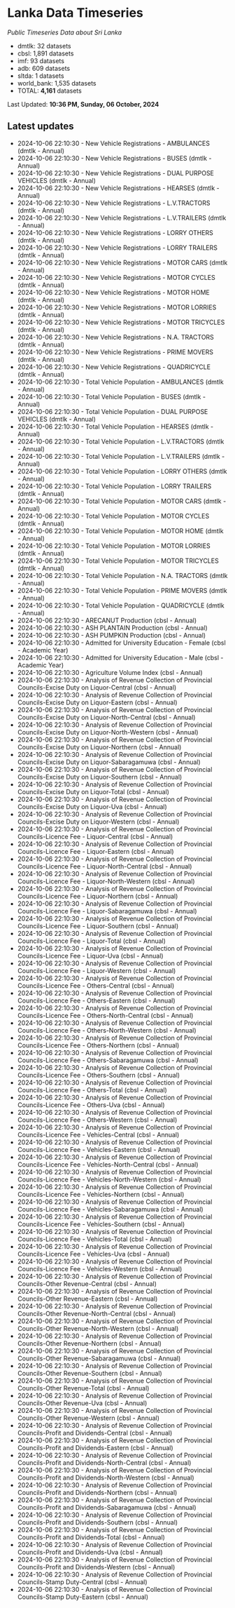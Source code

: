 # Lanka Data Timeseries
*Public Timeseries Data about Sri Lanka*

* dmtlk: 32 datasets
* cbsl: 1,891 datasets
* imf: 93 datasets
* adb: 609 datasets
* sltda: 1 datasets
* world_bank: 1,535 datasets
* TOTAL: **4,161** datasets

Last Updated: **10:36 PM, Sunday, 06 October, 2024**

## Latest updates

* 2024-10-06 22:10:30 - New Vehicle Registrations - AMBULANCES (dmtlk - Annual)
* 2024-10-06 22:10:30 - New Vehicle Registrations - BUSES (dmtlk - Annual)
* 2024-10-06 22:10:30 - New Vehicle Registrations - DUAL PURPOSE VEHICLES (dmtlk - Annual)
* 2024-10-06 22:10:30 - New Vehicle Registrations - HEARSES (dmtlk - Annual)
* 2024-10-06 22:10:30 - New Vehicle Registrations - L.V.TRACTORS (dmtlk - Annual)
* 2024-10-06 22:10:30 - New Vehicle Registrations - L.V.TRAILERS (dmtlk - Annual)
* 2024-10-06 22:10:30 - New Vehicle Registrations - LORRY OTHERS (dmtlk - Annual)
* 2024-10-06 22:10:30 - New Vehicle Registrations - LORRY TRAILERS (dmtlk - Annual)
* 2024-10-06 22:10:30 - New Vehicle Registrations - MOTOR CARS (dmtlk - Annual)
* 2024-10-06 22:10:30 - New Vehicle Registrations - MOTOR CYCLES (dmtlk - Annual)
* 2024-10-06 22:10:30 - New Vehicle Registrations - MOTOR HOME (dmtlk - Annual)
* 2024-10-06 22:10:30 - New Vehicle Registrations - MOTOR LORRIES (dmtlk - Annual)
* 2024-10-06 22:10:30 - New Vehicle Registrations - MOTOR TRICYCLES (dmtlk - Annual)
* 2024-10-06 22:10:30 - New Vehicle Registrations - N.A. TRACTORS (dmtlk - Annual)
* 2024-10-06 22:10:30 - New Vehicle Registrations - PRIME MOVERS (dmtlk - Annual)
* 2024-10-06 22:10:30 - New Vehicle Registrations - QUADRICYCLE (dmtlk - Annual)
* 2024-10-06 22:10:30 - Total Vehicle Population - AMBULANCES (dmtlk - Annual)
* 2024-10-06 22:10:30 - Total Vehicle Population - BUSES (dmtlk - Annual)
* 2024-10-06 22:10:30 - Total Vehicle Population - DUAL PURPOSE VEHICLES (dmtlk - Annual)
* 2024-10-06 22:10:30 - Total Vehicle Population - HEARSES (dmtlk - Annual)
* 2024-10-06 22:10:30 - Total Vehicle Population - L.V.TRACTORS (dmtlk - Annual)
* 2024-10-06 22:10:30 - Total Vehicle Population - L.V.TRAILERS (dmtlk - Annual)
* 2024-10-06 22:10:30 - Total Vehicle Population - LORRY OTHERS (dmtlk - Annual)
* 2024-10-06 22:10:30 - Total Vehicle Population - LORRY TRAILERS (dmtlk - Annual)
* 2024-10-06 22:10:30 - Total Vehicle Population - MOTOR CARS (dmtlk - Annual)
* 2024-10-06 22:10:30 - Total Vehicle Population - MOTOR CYCLES (dmtlk - Annual)
* 2024-10-06 22:10:30 - Total Vehicle Population - MOTOR HOME (dmtlk - Annual)
* 2024-10-06 22:10:30 - Total Vehicle Population - MOTOR LORRIES (dmtlk - Annual)
* 2024-10-06 22:10:30 - Total Vehicle Population - MOTOR TRICYCLES (dmtlk - Annual)
* 2024-10-06 22:10:30 - Total Vehicle Population - N.A. TRACTORS (dmtlk - Annual)
* 2024-10-06 22:10:30 - Total Vehicle Population - PRIME MOVERS (dmtlk - Annual)
* 2024-10-06 22:10:30 - Total Vehicle Population - QUADRICYCLE (dmtlk - Annual)
* 2024-10-06 22:10:30 - ARECANUT Production (cbsl - Annual)
* 2024-10-06 22:10:30 - ASH PLANTAIN Production (cbsl - Annual)
* 2024-10-06 22:10:30 - ASH PUMPKIN Production (cbsl - Annual)
* 2024-10-06 22:10:30 - Admitted for University Education - Female (cbsl - Academic Year)
* 2024-10-06 22:10:30 - Admitted for University Education - Male (cbsl - Academic Year)
* 2024-10-06 22:10:30 - Agriculture Volume Index (cbsl - Annual)
* 2024-10-06 22:10:30 - Analysis of Revenue Collection of Provincial Councils-Excise Duty on Liquor-Central (cbsl - Annual)
* 2024-10-06 22:10:30 - Analysis of Revenue Collection of Provincial Councils-Excise Duty on Liquor-Eastern (cbsl - Annual)
* 2024-10-06 22:10:30 - Analysis of Revenue Collection of Provincial Councils-Excise Duty on Liquor-North-Central (cbsl - Annual)
* 2024-10-06 22:10:30 - Analysis of Revenue Collection of Provincial Councils-Excise Duty on Liquor-North-Western (cbsl - Annual)
* 2024-10-06 22:10:30 - Analysis of Revenue Collection of Provincial Councils-Excise Duty on Liquor-Northern (cbsl - Annual)
* 2024-10-06 22:10:30 - Analysis of Revenue Collection of Provincial Councils-Excise Duty on Liquor-Sabaragamuwa (cbsl - Annual)
* 2024-10-06 22:10:30 - Analysis of Revenue Collection of Provincial Councils-Excise Duty on Liquor-Southern (cbsl - Annual)
* 2024-10-06 22:10:30 - Analysis of Revenue Collection of Provincial Councils-Excise Duty on Liquor-Total (cbsl - Annual)
* 2024-10-06 22:10:30 - Analysis of Revenue Collection of Provincial Councils-Excise Duty on Liquor-Uva (cbsl - Annual)
* 2024-10-06 22:10:30 - Analysis of Revenue Collection of Provincial Councils-Excise Duty on Liquor-Western (cbsl - Annual)
* 2024-10-06 22:10:30 - Analysis of Revenue Collection of Provincial Councils-Licence Fee - Liquor-Central (cbsl - Annual)
* 2024-10-06 22:10:30 - Analysis of Revenue Collection of Provincial Councils-Licence Fee - Liquor-Eastern (cbsl - Annual)
* 2024-10-06 22:10:30 - Analysis of Revenue Collection of Provincial Councils-Licence Fee - Liquor-North-Central (cbsl - Annual)
* 2024-10-06 22:10:30 - Analysis of Revenue Collection of Provincial Councils-Licence Fee - Liquor-North-Western (cbsl - Annual)
* 2024-10-06 22:10:30 - Analysis of Revenue Collection of Provincial Councils-Licence Fee - Liquor-Northern (cbsl - Annual)
* 2024-10-06 22:10:30 - Analysis of Revenue Collection of Provincial Councils-Licence Fee - Liquor-Sabaragamuwa (cbsl - Annual)
* 2024-10-06 22:10:30 - Analysis of Revenue Collection of Provincial Councils-Licence Fee - Liquor-Southern (cbsl - Annual)
* 2024-10-06 22:10:30 - Analysis of Revenue Collection of Provincial Councils-Licence Fee - Liquor-Total (cbsl - Annual)
* 2024-10-06 22:10:30 - Analysis of Revenue Collection of Provincial Councils-Licence Fee - Liquor-Uva (cbsl - Annual)
* 2024-10-06 22:10:30 - Analysis of Revenue Collection of Provincial Councils-Licence Fee - Liquor-Western (cbsl - Annual)
* 2024-10-06 22:10:30 - Analysis of Revenue Collection of Provincial Councils-Licence Fee - Others-Central (cbsl - Annual)
* 2024-10-06 22:10:30 - Analysis of Revenue Collection of Provincial Councils-Licence Fee - Others-Eastern (cbsl - Annual)
* 2024-10-06 22:10:30 - Analysis of Revenue Collection of Provincial Councils-Licence Fee - Others-North-Central (cbsl - Annual)
* 2024-10-06 22:10:30 - Analysis of Revenue Collection of Provincial Councils-Licence Fee - Others-North-Western (cbsl - Annual)
* 2024-10-06 22:10:30 - Analysis of Revenue Collection of Provincial Councils-Licence Fee - Others-Northern (cbsl - Annual)
* 2024-10-06 22:10:30 - Analysis of Revenue Collection of Provincial Councils-Licence Fee - Others-Sabaragamuwa (cbsl - Annual)
* 2024-10-06 22:10:30 - Analysis of Revenue Collection of Provincial Councils-Licence Fee - Others-Southern (cbsl - Annual)
* 2024-10-06 22:10:30 - Analysis of Revenue Collection of Provincial Councils-Licence Fee - Others-Total (cbsl - Annual)
* 2024-10-06 22:10:30 - Analysis of Revenue Collection of Provincial Councils-Licence Fee - Others-Uva (cbsl - Annual)
* 2024-10-06 22:10:30 - Analysis of Revenue Collection of Provincial Councils-Licence Fee - Others-Western (cbsl - Annual)
* 2024-10-06 22:10:30 - Analysis of Revenue Collection of Provincial Councils-Licence Fee - Vehicles-Central (cbsl - Annual)
* 2024-10-06 22:10:30 - Analysis of Revenue Collection of Provincial Councils-Licence Fee - Vehicles-Eastern (cbsl - Annual)
* 2024-10-06 22:10:30 - Analysis of Revenue Collection of Provincial Councils-Licence Fee - Vehicles-North-Central (cbsl - Annual)
* 2024-10-06 22:10:30 - Analysis of Revenue Collection of Provincial Councils-Licence Fee - Vehicles-North-Western (cbsl - Annual)
* 2024-10-06 22:10:30 - Analysis of Revenue Collection of Provincial Councils-Licence Fee - Vehicles-Northern (cbsl - Annual)
* 2024-10-06 22:10:30 - Analysis of Revenue Collection of Provincial Councils-Licence Fee - Vehicles-Sabaragamuwa (cbsl - Annual)
* 2024-10-06 22:10:30 - Analysis of Revenue Collection of Provincial Councils-Licence Fee - Vehicles-Southern (cbsl - Annual)
* 2024-10-06 22:10:30 - Analysis of Revenue Collection of Provincial Councils-Licence Fee - Vehicles-Total (cbsl - Annual)
* 2024-10-06 22:10:30 - Analysis of Revenue Collection of Provincial Councils-Licence Fee - Vehicles-Uva (cbsl - Annual)
* 2024-10-06 22:10:30 - Analysis of Revenue Collection of Provincial Councils-Licence Fee - Vehicles-Western (cbsl - Annual)
* 2024-10-06 22:10:30 - Analysis of Revenue Collection of Provincial Councils-Other Revenue-Central (cbsl - Annual)
* 2024-10-06 22:10:30 - Analysis of Revenue Collection of Provincial Councils-Other Revenue-Eastern (cbsl - Annual)
* 2024-10-06 22:10:30 - Analysis of Revenue Collection of Provincial Councils-Other Revenue-North-Central (cbsl - Annual)
* 2024-10-06 22:10:30 - Analysis of Revenue Collection of Provincial Councils-Other Revenue-North-Western (cbsl - Annual)
* 2024-10-06 22:10:30 - Analysis of Revenue Collection of Provincial Councils-Other Revenue-Northern (cbsl - Annual)
* 2024-10-06 22:10:30 - Analysis of Revenue Collection of Provincial Councils-Other Revenue-Sabaragamuwa (cbsl - Annual)
* 2024-10-06 22:10:30 - Analysis of Revenue Collection of Provincial Councils-Other Revenue-Southern (cbsl - Annual)
* 2024-10-06 22:10:30 - Analysis of Revenue Collection of Provincial Councils-Other Revenue-Total (cbsl - Annual)
* 2024-10-06 22:10:30 - Analysis of Revenue Collection of Provincial Councils-Other Revenue-Uva (cbsl - Annual)
* 2024-10-06 22:10:30 - Analysis of Revenue Collection of Provincial Councils-Other Revenue-Western (cbsl - Annual)
* 2024-10-06 22:10:30 - Analysis of Revenue Collection of Provincial Councils-Profit and Dividends-Central (cbsl - Annual)
* 2024-10-06 22:10:30 - Analysis of Revenue Collection of Provincial Councils-Profit and Dividends-Eastern (cbsl - Annual)
* 2024-10-06 22:10:30 - Analysis of Revenue Collection of Provincial Councils-Profit and Dividends-North-Central (cbsl - Annual)
* 2024-10-06 22:10:30 - Analysis of Revenue Collection of Provincial Councils-Profit and Dividends-North-Western (cbsl - Annual)
* 2024-10-06 22:10:30 - Analysis of Revenue Collection of Provincial Councils-Profit and Dividends-Northern (cbsl - Annual)
* 2024-10-06 22:10:30 - Analysis of Revenue Collection of Provincial Councils-Profit and Dividends-Sabaragamuwa (cbsl - Annual)
* 2024-10-06 22:10:30 - Analysis of Revenue Collection of Provincial Councils-Profit and Dividends-Southern (cbsl - Annual)
* 2024-10-06 22:10:30 - Analysis of Revenue Collection of Provincial Councils-Profit and Dividends-Total (cbsl - Annual)
* 2024-10-06 22:10:30 - Analysis of Revenue Collection of Provincial Councils-Profit and Dividends-Uva (cbsl - Annual)
* 2024-10-06 22:10:30 - Analysis of Revenue Collection of Provincial Councils-Profit and Dividends-Western (cbsl - Annual)
* 2024-10-06 22:10:30 - Analysis of Revenue Collection of Provincial Councils-Stamp Duty-Central (cbsl - Annual)
* 2024-10-06 22:10:30 - Analysis of Revenue Collection of Provincial Councils-Stamp Duty-Eastern (cbsl - Annual)